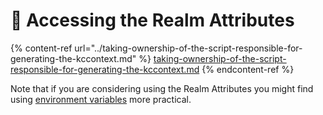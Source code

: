 # 🔖 Accessing the Realm Attributes

{% content-ref url="../taking-ownership-of-the-script-responsible-for-generating-the-kccontext.md" %}
[taking-ownership-of-the-script-responsible-for-generating-the-kccontext.md](../taking-ownership-of-the-script-responsible-for-generating-the-kccontext.md)
{% endcontent-ref %}

Note that if you are considering using the Realm Attributes you might find using [environment variables](../configuration-options/environmentvariables.md) more practical.
